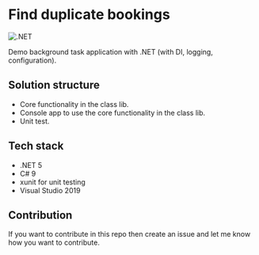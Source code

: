 # Find duplicate bookings

![.NET](https://github.com/Arnab-Developer/find-duplicate-bookings/workflows/.NET/badge.svg?branch=master)

Demo background task application with .NET (with DI, logging, configuration).

## Solution structure

* Core functionality in the class lib.
* Console app to use the core functionality in the class lib.
* Unit test.

## Tech stack

* .NET 5
* C# 9
* xunit for unit testing
* Visual Studio 2019

## Contribution

If you want to contribute in this repo then create an issue and let me know how you want to contribute.